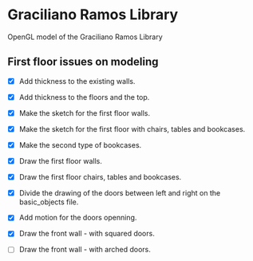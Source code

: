 # Graciliano Ramos Library
OpenGL model of the Graciliano Ramos Library

## First floor issues on modeling

- [x] Add thickness to the existing walls.

- [x] Add thickness to the floors and the top.

- [x] Make the sketch for the first floor walls.

- [x] Make the sketch for the first floor with chairs, tables and bookcases.

- [x] Make the second type of bookcases.

- [x] Draw the first floor walls.

- [x] Draw the first floor chairs, tables and bookcases.

- [x] Divide the drawing of the doors between left and right on the basic_objects file.

- [x] Add motion for the doors openning.

- [x] Draw the front wall - with squared doors.

- [ ] Draw the front wall - with arched doors.
